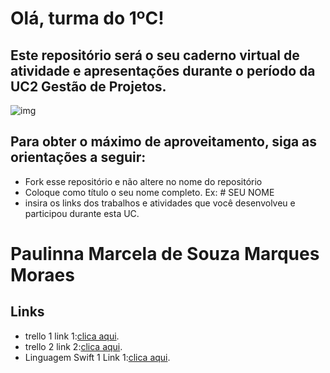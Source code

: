 # Olá, turma do 1ºC! 
## Este repositório será o seu caderno virtual de atividade e apresentações durante o período da UC2 Gestão de Projetos. 

![img](https://blog.acelerato.com/wp-content/uploads/2020/08/5-beneficios-da-gesta%CC%83o-de-projetos-para-a-sua-empresa-1200x640.png)

## Para obter o máximo de aproveitamento, siga as orientações a seguir:

- Fork esse repositório e não altere no nome do repositório
- Coloque como título o seu nome completo. Ex: # SEU NOME
- insira os links dos trabalhos e atividades que você desenvolveu e participou durante esta UC.


# Paulinna Marcela de Souza Marques Moraes

## Links

- trello 1 link 1:[clica aqui](ttps://trello.com/invite/b/eNy3YtxT/ATTIbc59786df21b41a3af9f18d75236446101D019D2/projeto).
- trello 2 link 2:[clica aqui](https://trello.com/invite/b/dCTrS5Hn/ATTIdf925c8cb31907371d89bb1398f705f91FA7ED14/meu-planejamento).
- Linguagem Swift 1 Link 1:[clica aqui](https://www.canva.com/design/DAGE1QmbvAk/JbHnHo2CwcOJXQ7Ftqz6_A/edit?utm_content=DAGE1QmbvAk&utm_campaign=designshare&utm_medium=link2&utm_source=sharebutton).

